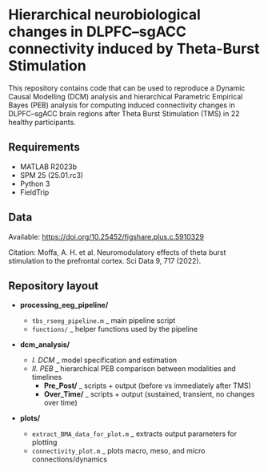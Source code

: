 # Hierarchical neurobiological changes in DLPFC–sgACC connectivity induced by Theta-Burst Stimulation
This repository contains code that can be used to reproduce a Dynamic Causal Modelling (DCM) analysis and hierarchical Parametric Empirical Bayes (PEB) analysis for computing induced connectivity changes in DLPFC–sgACC brain regions after Theta Burst Stimulation (TMS) in 22 healthy participants.

## Requirements
- MATLAB R2023b
- SPM 25 (25.01.rc3)
- Python 3
- FieldTrip 


## Data
Available: https://doi.org/10.25452/figshare.plus.c.5910329

Citation: Moffa, A. H. et al. Neuromodulatory effects of theta burst stimulation to the prefrontal cortex. Sci Data 9, 717 (2022).


## Repository layout

- **processing_eeg_pipeline/**
  - `tbs_rseeg_pipeline.m` _ main pipeline script  
  - `functions/` _ helper functions used by the pipeline  

- **dcm_analysis/**
  - *I. DCM* _ model specification and estimation  
  - *II. PEB* _ hierarchical PEB comparison between modalities and timelines  
    - **Pre_Post/** _ scripts + output (before vs immediately after TMS)  
    - **Over_Time/** _ scripts + output (sustained, transient, no changes over time)  

- **plots/**
  - `extract_BMA_data_for_plot.m` _ extracts output parameters for plotting  
  - `connectivity_plot.m` _ plots macro, meso, and micro connections/dynamics  

